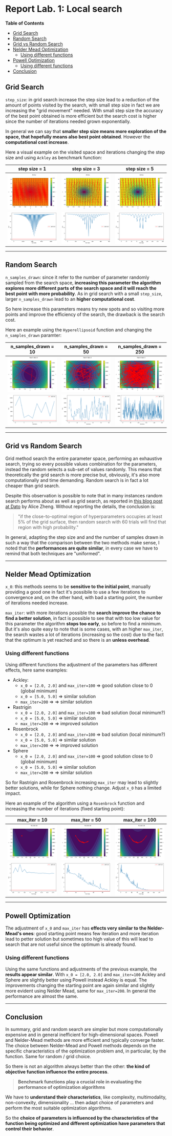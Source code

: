 # Report Lab. 1: Local search

**Table of Contents**

- [Grid Search](#grid-search)
- [Random Search](#random-search)
- [Grid vs Random Search](#grid-vs-random-search)
- [Nelder Mead Optimization](#nelder-mead-optimization)
	- [Using different functions](#using-different-functions)
- [Powell Optimization](#powell-optimization)
	- [Using different functions](#using-different-functions)
- [Conclusion](#conclusion)


## Grid Search
`step_size`: in grid search increase the step size lead to a reduction of the amount of points visited by the search, with small step size in fact we are increasing the "grid movement" needed.
With small step size the accuracy of the best point obtained is more efficient but the search cost is higher since the number of iterations needed grown exponentially. 

In general we can say that **smaller step size means more exploration of the space, that hopefully means also best point obtained**. However the **computational cost increase**.

Here a visual example on the visited space and iterations changing the step size and using `Ackley` as benchmark function:

| step size = 1                        | step size = 3                        | step size = 5                        |
| ------------------------------------ | ------------------------------------ | ------------------------------------ |
| ![Pasted image 20240530211106](img/Pasted%20image%2020240530211106.png) | ![Pasted image 20240530211134](img/Pasted%20image%2020240530211134.png) | ![Pasted image 20240530211200](img/Pasted%20image%2020240530211200.png) |
| ![Pasted image 20240530211112](img/Pasted%20image%2020240530211112.png) | ![Pasted image 20240530211139](img/Pasted%20image%2020240530211139.png) | ![Pasted image 20240530211205](img/Pasted%20image%2020240530211205.png) |

---
## Random Search
`n_samples_drawn`: since it refer to the number of parameter randomly sampled from the search space, **increasing this parameter the algorithm explores more different parts of the search space and it will reach the best point with more probability**. As in grid search with a small `step_size`, larger `n_samples_drawn` lead to an **higher computational cost**.

So here increase this parameters means try new spots and so visiting more points and improve the efficiency of the search, the drawback is the search cost.  

Here an example using the `Hyperellipsoid` function and changing the `n_samples_drawn` paramter:

| n_samples_drawn = 10                 | n_samples_drawn = 50                 | n_samples_drawn = 250                |
| ------------------------------------ | ------------------------------------ | ------------------------------------ |
| ![Pasted image 20240530211634](img/Pasted%20image%2020240530211634.png) | ![Pasted image 20240530211656](img/Pasted%20image%2020240530211656.png) | ![Pasted image 20240530211742](img/Pasted%20image%2020240530211742.png) |
| ![Pasted image 20240530211642](img/Pasted%20image%2020240530211642.png) | ![Pasted image 20240530211700](img/Pasted%20image%2020240530211700.png) | ![Pasted image 20240530211746](img/Pasted%20image%2020240530211746.png) |

---

## Grid vs Random Search
Grid method search the entire parameter space, performing an exhaustive search, trying so every possible values combination for the parameters, instead the random selects a sub-set of values randomly. This means that theoretically the grid search is more precise but, obviously, it's also more computationally and time demanding. Random search is in fact a lot cheaper than grid search.

Despite this observation is possible to note that in many instances random search performs about as well as grid search, as reported in [this blog post at Dato](https://web.archive.org/web/20160701182750/http://blog.dato.com/how-to-evaluate-machine-learning-models-part-4-hyperparameter-tuning) by Alice Zheng. Without reporting the details, the conclusion is:
> "if the close-to-optimal region of hyperparameters occupies at least 5% of the grid surface, then random search with 60 trials will find that region with high probability."

In general, adapting the step size and and the number of samples drawn in such a way that the comparison between the two methods make sense, I noted that the **performances are quite similar**, in every case we have to remind that both techniques are "uniformed".


---
## Nelder Mead Optimization 
`x_0`: this methods seems to be **sensitive to the initial point**, manually providing a good one in fact it's possibile to use a few iterations to convergence and, on the other hand, with bad a starting point, the number of iterations needed increase.   

`max_iter`: with more iterations possible the **search improve the chance to find a better solution**, in fact is possible to see that with too low value for this parameter the algorithm **stops too early**, so before to find a minimum. But it's also quite easy to note that is some cases, with an higher `max_iter`, the search wastes a lot of iterations (increasing so the cost) due to the fact that the optimum is yet reached and so there is an **unless overhead**.   

### Using different functions
Using different functions the adjustment of the parameters has different effects, here same examples:
- Ackley: 
   -  `x_0 = [2.0, 2.0]` and `max_iter=100` => good solution close to 0 (global minimum)
   -  `x_0 = [5.0, 5.0]` => similar solution
   -  `max_iter=200` => => similar solution
- Rastrigin
   -  `x_0 = [2.0, 2.0]` and `max_iter=100` => bad solution (local minimum?)
   -  `x_0 = [5.0, 5.0]` => similar solution
   -  `max_iter=200` => => improved solution
- Rosenbrock
   -  `x_0 = [2.0, 2.0]` and `max_iter=100` => bad solution (local minimum?)
   -  `x_0 = [5.0, 5.0]` => similar solution
   -  `max_iter=200` => => improved solution
- Sphere
   -  `x_0 = [2.0, 2.0]` and `max_iter=100` => good solution close to 0 (global minimum)
   -  `x_0 = [5.0, 5.0]` => similar solution
   -  `max_iter=200` => => similar solution

So for Rastrigin and Rosenbrock increasing `max_iter` may lead to slightly better solutions, while for Sphere nothing change. Adjust `x_0` has a limited impact.

Here an example of the algorithm using a `Rosenbrock` function and increasing the number of iterations (fixed starting point):

| max_iter = 10                        | max_iter = 50                        | max_iter = 100                       |
| ------------------------------------ | ------------------------------------ | ------------------------------------ |
| ![Pasted image 20240530213523](img/Pasted%20image%2020240530213523.png) | ![Pasted image 20240530213633](img/Pasted%20image%2020240530213633.png) | ![Pasted image 20240530213700](img/Pasted%20image%2020240530213700.png) |
| ![Pasted image 20240530213529](img/Pasted%20image%2020240530213529.png) | ![Pasted image 20240530213641](img/Pasted%20image%2020240530213641.png) | ![Pasted image 20240530213708](img/Pasted%20image%2020240530213708.png) |


---

## Powell Optimization
The adjustment of `x_0` and `max_iter` has **effects very similar to the Nelder-Mead's ones**: good starting point means few iteration and more iteration lead to petter solution but sometimes too high value of this will lead to search that are not useful since the optimum is already found.   

### Using different functions
Using the same functions and adjustments of the previous example, the **results appear similar**.
With `x_0 = [2.0, 2.0]` and `max_iter=100` Ackley and Sphere are slightly better using Powell instead Ackley is equal. The improvements changing the starting point are again similar and slightly more evident using Nelder Mead, same for `max_iter=200`. In general the performance are almost the same. 

---
## Conclusion
In summary, grid and random search are simpler but more computationally expensive and in general inefficient for high-dimensional spaces. Powell and Nelder-Mead methods are more efficient and typically converge faster.
The choice between Nelder-Mead and Powell methods depends on the specific characteristics of the optimization problem and, in particular, by the function. Same for random / grid choice. 

So there is not an algorithm always better than the other: **the kind of objective function influence the entire process**.

> **Benchmark functions play a crucial role in evaluating the performance of optimization algorithms**

We have to **understand their characteristics**, like complexity, multimodality, non-convexity, dimensionality ... then adapt choice of parameters and perform the most suitable optimization algorithms.

So the **choice of parameters is influenced by the characteristics of the function being optimized and different optimization have parameters that control their behavior**. 